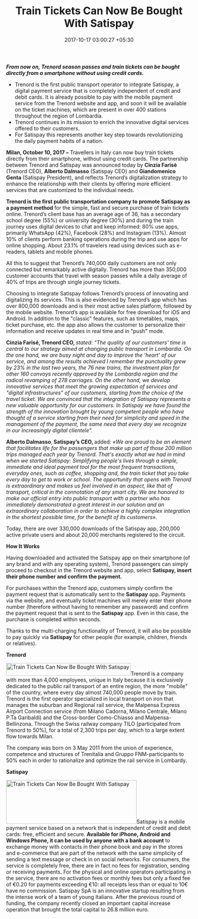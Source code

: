 ﻿---
title: Train Tickets Can Now Be Bought With Satispay
date: 2017-10-17 03:00:27 +05:30
categories:
- Fintech
- News
- Payments
tags:
- Asia
- Europe
- news
- Satispay
- US
layout: post
type: post
status: publish
category:
- Payments
- Fintech
- News
Markets:
- Asia
- Europe
- news
- Satispay
- US
Person: MEDICI Team
---

<p><b><i>From now on, Trenord season passes and train tickets can be bought directly from a smartphone without using credit cards.</i></b></p>
<ul>
<li style="font-weight: 400;">Trenord is the first public transport operator to integrate Satispay, a digital payment service that is completely independent of credit and debit cards. It is already possible to pay with the mobile payment service from the Trenord website and app, and soon it will be available on the ticket machines, which are present in over 400 stations throughout the region of Lombardia.</li>
<li style="font-weight: 400;">Trenord continues in its mission to enrich the innovative digital services offered to their customers. </li>
<li style="font-weight: 400;">For Satispay this represents another key step towards revolutionizing the daily payment habits of a nation. </li>
</ul>
<p><b>Milan, October 10, 2017 </b><strong>–</strong> Travellers in Italy can now buy train tickets directly from their smartphone, without using credit cards. The partnership between Trenord and Satispay was announced today by <b>Cinzia Farisè</b> (Trenord CEO), <b>Alberto Dalmasso</b> (Satispay CEO) and <b>Giandomenico Genta</b> (Satispay President), and reflects Trenord’s digitalization strategy to enhance the relationship with their clients by offering more efficient services that are customized to the individual needs.</p>
<p><b>Trenord is the first public transportation company to promote Satispay as a payment method </b>for the simple, fast and secure purchase of train tickets online. Trenord’s client base has an average age of 36, has a secondary school degree (55%) or university degree (30%) and during the train journey uses digital devices to chat and keep informed: 80% use apps, primarily WhatsApp (42%), Facebook (28%) and Instagram (13%). Almost 10% of clients perform banking operations during the trip and use apps for online shopping. About 23.1% of travelers read using devices such as e-readers, tablets and mobile phones.</p>
<p>All this to suggest that Trenord’s 740,000 daily customers are not only connected but remarkably active digitally. Trenord has more than 350,000 customer accounts that travel with season passes while a daily average of 40% of trips are through single journey tickets.</p>
<p>Choosing to integrate Satispay follows Trenord’s process of innovating and digitalizing its services. This is also evidenced by Trenord’s app which has over 800,000 downloads and is their most active sales platform, followed by the mobile website. Trenord’s app is available for free download for iOS and Android. In addition to the "classic" features, such as timetables, maps, ticket purchase, etc. the app also allows the customer to personalize their information and receive updates in real time and in "push" mode.</p>
<p><b>Cinzia Farisé, Trenord CEO, </b><i>stated: “The quality of our customers' time is central to our strategy aimed at changing public transport in Lombardia. On the one hand, we are busy night and day to improve the 'heart' of our service, and among the results achieved I remember the punctuality grew by 23% in the last two years, the 76 new trains, the investment plan for other 160 convoys recently approved by the Lombardia region and the radical revamping of 278 carriages. On the other hand, we develop innovative services that meet the growing expectation of services and "digital infrastructures" of our customers, starting from the choice of the travel ticket. We are convinced that the integration of Satispay represents a new valuable opportunity for our customers. In Satispay we have found the strength of the innovation brought by young competent people who have thought of a service starting from their need for simplicity and speed in the management of the payment, the same need that every day we recognize in our increasingly digital clientele". </i></p>
<p><b>Alberto Dalmasso</b>,<b> Satispay’s CEO, </b>added<i>: «We are proud to be an element that facilitates life for the passengers that make up part of those 200 million trips managed each year by Trenord. That's exactly what we had in mind when we started Satispay: Simplifying people's lives through a simple, immediate and ideal payment tool for the most frequent transactions, everyday ones, such as coffee, shopping and, the train ticket that you take every day to get to work or school. The opportunity that opens with Trenord is extraordinary and makes us feel involved in an aspect, like that of transport, critical in the connotation of any smart city. We are honored to make our official entry into public transport with a partner who has immediately demonstrated a great interest in our solution and an extraordinary collaboration in order to achieve a highly complex integration in the shortest possible time, for the benefit of its customers».</i></p>
<p>Today, there are over 330,000 downloads of the Satispay app, 200,000 active private users and about 20,000 merchants registered to the circuit.</p>
<p><b>How It Works</b></p>
<p>Having downloaded and activated the Satispay app on their smartphone (of any brand and with any operating system), Trenord passengers can simply proceed to checkout in the Trenord website and app, select <b>Satispay, insert their phone number and confirm the payment. </b></p>
<p>For purchases within the Trenord app, customers simply confirm the payment request that is automatically sent to the <b>Satispay</b> app. Payments via the website, and eventually ticket machines will merely enter their phone number (therefore without having to remember any password) and confirm the payment request that is sent to the <b>Satispay</b> app. Even in this case, the purchase is completed within seconds.</p>
<p>Thanks to the multi-charging functionality of Trenord, it will also be possible to pay quickly via <b>Satispay</b> for other people (for example, children, friends or relatives).</p>
<p><b>Trenord</b></p>
<p><img class="wp-image-28167 alignright" src="https://s3-us-west-2.amazonaws.com/go-medici/uploads/2017/10/Trenord_Logo.svg_.png" alt="Train Tickets Can Now Be Bought With Satispay" width="338" height="34" />Trenord is a company with more than 4,000 employees, unique in Italy because it is exclusively dedicated to the public rail transport of an entire region, the more "mobile" of the country, where every day almost 740,000 people move by train. Trenord is the first operator specialized in local transport on iron that manages the suburban and Regional rail service, the Malpensa Express Airport Connection service (from Milano Cadorna, Milano Centrale, Milano P.Ta Garibaldi) and the Cross-border Como-Chiasso and Malpensa-Bellinzona. Through the Swiss railway company TILO [participated from Trenord to 50%], for a total of 2,300 trips per day, which to a large extent flow towards Milan.</p>
<p>The company was born on 3 May 2011 from the union of experience, competence and structures of Trenitalia and Gruppo FNM-participants to 50% each in order to rationalize and optimize the rail service in Lombardy.</p>
<p><b>Satispay </b></p>
<p><img class="wp-image-28166 alignright" src="https://s3-us-west-2.amazonaws.com/go-medici/uploads/2017/10/satispay.png" alt="Train Tickets Can Now Be Bought With Satispay" width="354" height="118" />Satispay is a mobile payment service based on a network that is independent of credit and debit cards: free, efficient and secure. <b>Available for iPhone, Android and Windows Phone, it can be used by anyone with a bank account</b> to exchange money with contacts in their phone book and pay in the stores and e-commerce that are part of the network with the same simplicity of sending a text message or check in on social networks. For consumers, the service is completely free, there are in fact no fees for registration, sending or receiving payments. For the physical and online operators participating in the service, there are no activation fees or monthly fees but only a fixed fee of €0.20 for payments exceeding €10: all receipts less than or equal to 10€ have no commission. Satispay SpA is an innovative startup resulting from the intense work of a team of young Italians. After the previous round of funding, the company recently closed an important capital increase operation that brought the total capital to 26.8 million euro.</p>
